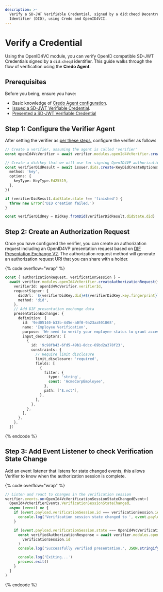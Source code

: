 ```yaml
---
description: >-
  Verify a SD-JWT Verifiable Credential, signed by a did:cheqd Decentralized
  Identifier (DID), using Credo and OpenID4VCI.
---
```


# Verify a Credential

Using the OpenID4VC module, you can verify OpenID compatible SD-JWT Credentials signed by a `did:cheqd` identifier. This guide walks through the flow of verification using the **Credo Agent**.

## Prerequisites

Before you being, ensure you have:

* Basic knowledge of [Credo Agent configuration](https://docs.cheqd.io/product/sdk/credo/set-up-agent).
* [Issued a SD-JWT Verifiable Credential](issue-credential.md).
* [Presented a SD-JWT Verifiable Credential](present-credential.md)

## Step 1: Configure the Verifier Agent <a href="#step-2-set-up-the-issuer-agent" id="step-2-set-up-the-issuer-agent"></a>

After setting the verifier as [per these steps](issue-credential.md#step-2-set-up-the-issuer-agent), configure the verifier as follows

```typescript
// Create a verifier, assuming the agent is called 'verifier'
const openId4VcVerifier = await verifier.modules.openId4VcVerifier.createVerifier({})

// Create a did:key that we will use for signing OpenID4VP authorization requests
const verifierDidResult = await issuer.dids.create<KeyDidCreateOptions>({
  method: 'key',
  options: {
    keyType: KeyType.Ed25519,
  },
})

if (verifierDidResult.didState.state !== 'finished') {
  throw new Error('DID creation failed.')
}

const verifierDidKey = DidKey.fromDid(verifierDidResult.didState.did)
```

## Step 2: Create an Authorization Request

Once you have configured the verifier, you can create an authorization request including an OpenID4VP presentation request based on [DIF Presentation Exchange V2](https://identity.foundation/presentation-exchange/spec/v2.0.0/). The authorization request method will generate an authorization request URI that you can share with a holder.

{% code overflow="wrap" %}
```typescript
const { authorizationRequest, verificationSession } =
  await verifier.modules.openId4VcVerifier.createAuthorizationRequest({
    verifierId: openId4VcVerifier.verifierId,
    requestSigner: {
      didUrl: `${verifierDidKey.did}#${verifierDidKey.key.fingerprint}`,
      method: 'did',
    },
    // Add DIF presentation exchange data
    presentationExchange: {
      definition: {
        id: '9ed05140-b33b-445e-a0f0-9a23aa501868',
        name: 'Employee Verification',
        purpose: 'We need to verify your employee status to grant access to the employee portal',
        input_descriptors: [
          {
            id: '9c98fb43-6fd5-49b1-8dcc-69bd2a378f23',
            constraints: {
              // Require limit disclosure
              limit_disclosure: 'required',
              fields: [
                {
                  filter: {
                    type: 'string',
                    const: 'AcmeCorpEmployee',
                  },
                  path: ['$.vct'],
                },
              ],
            },
          },
        ],
      },
    },
  })
```
{% endcode %}

## Step 3: Add Event Listener to check Verification State Change

Add an event listener that listens for state changed events, this allows Verifier to know when the authorization session is complete.

{% code overflow="wrap" %}
```typescript
// Listen and react to changes in the verification session
verifier.events.on<OpenId4VcVerificationSessionStateChangedEvent>(
  OpenId4VcVerifierEvents.VerificationSessionStateChanged,
  async (event) => {
    if (event.payload.verificationSession.id === verificationSession.id) {
      console.log('Verification session state changed to ', event.payload.verificationSession.state)
    }

    if (event.payload.verificationSession.state === OpenId4VcVerificationSessionState.ResponseVerified) {
      const verifiedAuthorizationResponse = await verifier.modules.openId4VcVerifier.getVerifiedAuthorizationResponse(
        verificationSession.id
      )
      console.log('Successfully verified presentation.', JSON.stringify(verifiedAuthorizationResponse, null, 2))

      console.log('Exiting...')
      process.exit()
    }
  }
)
```
{% endcode %}
